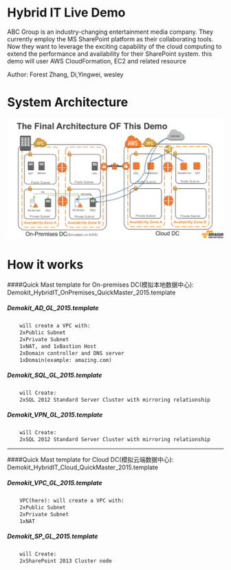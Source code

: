 Hybrid IT Live Demo
=====
ABC Group is an industry-changing entertainment media company. They currently employ the MS SharePoint platform as their collaborating tools. Now they want to leverage the exciting capability of the cloud computing to extend the performance and availability for their SharePoint system.
this demo will user AWS CloudFormation, EC2 and related resource

Author: Forest Zhang, Di,Yingwei, wesley

System Architecture
====
![architecture](sysarchitecure.png "architecture")

How it works
====

####Quick Mast template for On-premises DC(模拟本地数据中心): Demokit_HybridIT_OnPremises_QuickMaster_2015.template

##### Demokit_AD_GL_2015.template
        will create a VPC with:
        2xPublic Subnet
        2xPrivate Subnet
        1xNAT, and 1xBastion Host
        2xDomain controller and DNS server
        1xDomain(example: amazing.com)

##### Demokit_SQL_GL_2015.template
        will Create:
        2xSQL 2012 Standard Server Cluster with mirroring relationship

##### Demokit_VPN_GL_2015.template
        will Create:
        2xSQL 2012 Standard Server Cluster with mirroring relationship

----
####Quick Mast template for Cloud DC(模拟云端数据中心): Demokit_HybridIT_Cloud_QuickMaster_2015.template

##### Demokit_VPC_GL_2015.template
        VPC(here): will create a VPC with:
        2xPublic Subnet
        2xPrivate Subnet
        1xNAT

##### Demokit_SP_GL_2015.template
        will Create:
        2xSharePoint 2013 Cluster node
